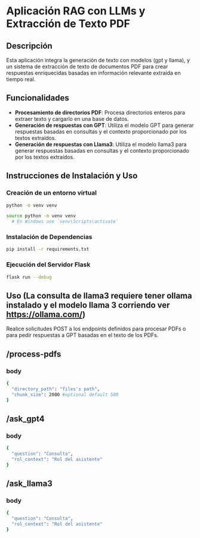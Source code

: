
# Aplicación RAG con LLMs y Extracción de Texto PDF

## Descripción
Esta aplicación integra la generación de texto con modelos (gpt y llama), y un sistema de extracción de texto de documentos PDF para crear respuestas enriquecidas basadas en información relevante extraída en tiempo real.

## Funcionalidades
- **Procesamiento de directorios PDF**: Procesa directorios enteros para extraer texto y cargarlo en una base de datos.
- **Generación de respuestas con GPT**: Utiliza el modelo GPT para generar respuestas basadas en consultas y el contexto proporcionado por los textos extraídos.
- **Generación de respuestas con Llama3**: Utiliza el modelo llama3 para generar respuestas basadas en consultas y el contexto proporcionado por los textos extraídos.
## Instrucciones de Instalación y Uso

### Creación de un entorno virtual
```bash
python -m venv venv
```
```bash
source python -m venv venv
  # En Windows use `venv\Scripts\activate`
```

### Instalación de Dependencias
```bash
pip install -r requirements.txt
```

### Ejecución del Servidor Flask
```bash
flask run --debug 
```

## Uso (La consulta de llama3 requiere tener ollama instalado y el modelo llama 3 corriendo ver https://ollama.com/)
Realice solicitudes POST a los endpoints definidos para procesar PDFs o para pedir respuestas a GPT basadas en el texto de los PDFs.

## /process-pdfs
### body
```bash
{
  "directory_path": "files's path",
  "chunk_size": 2000 #optional default 500
}
```
## /ask_gpt4 
### body
```bash
{
  "question": "Consulta",
  "rol_context": "Rol del asistente"
}
```
## /ask_llama3 
### body
```bash
{
  "question": "Consulta",
  "rol_context": "Rol del asistente"
}
```
